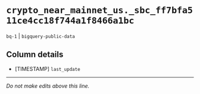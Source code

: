 # `crypto_near_mainnet_us._sbc_ff7bfa511ce4cc18f744a1f8466a1bc`
`bq-1` | `bigquery-public-data`

## Column details
* [TIMESTAMP] `last_update`

-------------------------------------------------------------------------------
*Do not make edits above this line.*
